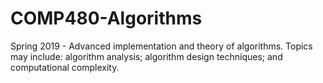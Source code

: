 # COMP480-Algorithms
Spring 2019 - Advanced implementation and theory of algorithms. Topics may include: algorithm analysis; algorithm design techniques; and computational complexity.
